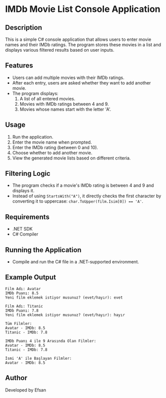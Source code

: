 # IMDb Movie List Console Application

## Description
This is a simple C# console application that allows users to enter movie names and their IMDb ratings. The program stores these movies in a list and displays various filtered results based on user inputs.

## Features
- Users can add multiple movies with their IMDb ratings.
- After each entry, users are asked whether they want to add another movie.
- The program displays:
  1. A list of all entered movies.
  2. Movies with IMDb ratings between 4 and 9.
  3. Movies whose names start with the letter 'A'.

## Usage
1. Run the application.
2. Enter the movie name when prompted.
3. Enter the IMDb rating (between 0 and 10).
4. Choose whether to add another movie.
5. View the generated movie lists based on different criteria.

## Filtering Logic
- The program checks if a movie's IMDb rating is between 4 and 9 and displays it.
- Instead of using `StartsWith("A")`, it directly checks the first character by converting it to uppercase: `char.ToUpper(film.Isim[0]) == 'A'`.

## Requirements
- .NET SDK
- C# Compiler

## Running the Application
- Compile and run the C# file in a .NET-supported environment.

## Example Output
```
Film Adı: Avatar
IMDb Puanı: 8.5
Yeni film eklemek istiyor musunuz? (evet/hayır): evet

Film Adı: Titanic
IMDb Puanı: 7.8
Yeni film eklemek istiyor musunuz? (evet/hayır): hayır

Tüm Filmler:
Avatar - IMDb: 8.5
Titanic - IMDb: 7.8

IMDb Puanı 4 ile 9 Arasında Olan Filmler:
Avatar - IMDb: 8.5
Titanic - IMDb: 7.8

İsmi 'A' ile Başlayan Filmler:
Avatar - IMDb: 8.5
```

## Author
Developed by Efsan

